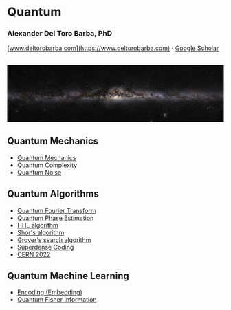 # Quantum

### Alexander Del Toro Barba, PhD

[www.deltorobarba.com](https://www.deltorobarba.com) $\cdot$ [Google Scholar](https://scholar.google.com/citations?hl=en&user=fddyK-wAAAAJ)

<br>

<img src="https://raw.githubusercontent.com/deltorobarba/repo/master/sciences_2000.png" alt="sciences">

<br>

## Quantum Mechanics

* [Quantum Mechanics](https://github.com/deltorobarba/quantum/blob/main/quantum.ipynb)
* [Quantum Complexity](https://github.com/deltorobarba/quantum/blob/main/complexity.ipynb)
* [Quantum Noise](https://github.com/deltorobarba/quantum/blob/main/noise.ipynb)

## Quantum Algorithms
* [Quantum Fourier Transform](https://github.com/deltorobarba/quantum/blob/main/qft.ipynb)
* [Quantum Phase Estimation](https://github.com/deltorobarba/quantum/blob/main/qpe.ipynb)
* [HHL algorithm](https://github.com/deltorobarba/quantum/blob/main/hhl.ipynb)
* [Shor's algorithm](https://github.com/deltorobarba/quantum/blob/main/shor.ipynb)
* [Grover's search algorithm](https://github.com/deltorobarba/quantum/blob/main/grover.ipynb)
* [Superdense Coding](https://github.com/deltorobarba/quantum/blob/main/superdense.ipynb)
* [CERN 2022](https://github.com/deltorobarba/quantum/blob/main/cern.ipynb) 

## Quantum Machine Learning
* [Encoding (Embedding)](https://github.com/deltorobarba/quantum/blob/main/encoding.ipynb)
* [Quantum Fisher Information](https://github.com/deltorobarba/quantum/blob/main/qfim.ipynb)



